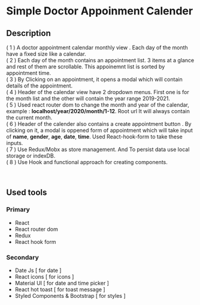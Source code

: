 # Simple Doctor Appoinment Calender

## Description
( 1 )  A doctor appointment calendar monthly view . Each day of the month have a fixed size like a calendar.\
( 2 )  Each day of the month contains an appointment list. 3 items at a glance and rest of them are scrollable. This appoinemnt list is  sorted by appointment time.\
( 3 )  By Clicking on an appointment, it opens a modal which will contain details of the appointment.\
( 4 )  Header of the calendar view have 2 dropdown menus. First one is for the month list and the other will contain the year range 2019-2021.\
( 5 )  Used react router dom to change the month and year of the calendar, example : **localhost/year/2020/month/1-12**. Root url It will always contain the current month.\
( 6 ) Header of the calender also contains a create appointment button . By clicking on it, a modal is oppened form of appointment which will take input of **name**, **gender**, **age**, **date**, **time**. Used React-hook-form to take these inputs.\
( 7 ) Use Redux/Mobx as store management. And To persist data use local storage or indexDB.\
( 8 ) Use Hook and functional approach for creating components.

<br/>

## Used tools
### Primary
- React
- React router dom
- Redux
- React hook form
### Secondary
- Date Js [ for date ]
- React icons [  for icons ]
- Material UI [ for date and time picker ]
- React hot toast [ for toast message ]
- Styled Components & Bootstrap [ for styles ]